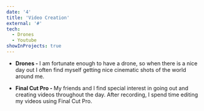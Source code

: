 ```yaml
---
date: '4'
title: 'Video Creation'
external: '#'
tech:
  - Drones
  - Youtube
showInProjects: true
---
```


- <b> Drones - </b>
I am fortunate enough to have a drone, so when there is a nice day out I often find myself getting nice cinematic shots of the world around me.

- <b> Final Cut Pro - </b>
My friends and I find special interest in going out and creating videos throughout the day. After recording, I spend time editing my videos using Final Cut Pro.
